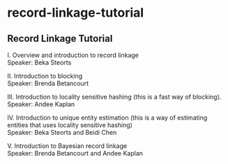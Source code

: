 # record-linkage-tutorial

## Record Linkage Tutorial

I. Overview and introduction to record linkage  
Speaker: Beka Steorts

II. Introduction to blocking  
Speaker: Brenda Betancourt 

III. Introduction to locality sensitive hashing (this is a fast way of blocking).   
Speaker: Andee Kaplan

IV. Introduction to unique entity estimation (this is a way of estimating entities that uses locality sensitive hashing)  
Speaker: Beka Steorts and Beidi Chen 

V. Introduction to Bayesian record linkage  
Speaker: Brenda Betancourt and Andee Kaplan

